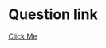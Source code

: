 # Question link
[Click Me](https://docs.google.com/document/d/1OZH_1S1pcmloJz-PZWwLVbLcx0Zob1YVoWNTvVIXUNI/edit)
